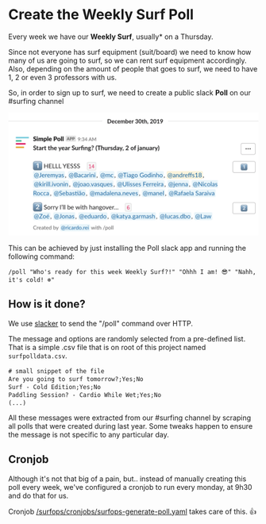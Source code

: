 # Create the Weekly Surf Poll

Every week we have our **Weekly Surf**, usually* on a Thursday.  

Since not everyone has surf equipment (suit/board) we need to know how many of us are going to surf, so we can rent surf equipment accordingly.
Also, depending on the amount of people that goes to surf, we need to have 1, 2 or even 3 professors with us.

So, in order to sign up to surf, we need to create a public slack **Poll** on our #surfing channel

![](/resources/surfing-poll.png)


This can be achieved by just installing the Poll slack app and running the following command:

```shell 
/poll "Who's ready for this week Weekly Surf?!" "Ohhh I am! 😎" "Nahh, it's cold! ❄️" 
```

## How is it done?

We use [slacker](https://pypi.org/project/slacker/) to send the "/poll" command over HTTP. 

The message and options are randomly selected from a pre-defined list. That is a simple .csv file that is on root of this project named `surfpolldata.csv`.

```csv
# small snippet of the file
Are you going to surf tomorrow?;Yes;No
Surf - Cold Edition;Yes;No
Paddling Session? - Cardio While Wet;Yes;No
(...)
```

All these messages were extracted from our #surfing channel by scraping all polls that were created during last year. 
Some tweaks happen to ensure the message is not specific to any particular day.


## Cronjob

Although it's not that big of a pain, but.. instead of manually creating this poll every week, we've configured a cronjob to run every monday, at 9h30 and do that for us.

Cronjob [/surfops/cronjobs/surfops-generate-poll.yaml](/surfops/cronjobs/surfops-generate-poll.yaml) takes care of this.
👍  

